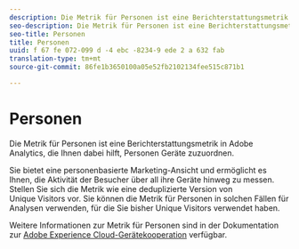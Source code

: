 ```yaml
---
description: Die Metrik für Personen ist eine Berichterstattungsmetrik in Adobe Analytics, die Ihnen dabei hilft, Personen Geräte zuzuordnen.
seo-description: Die Metrik für Personen ist eine Berichterstattungsmetrik in Adobe Analytics, die Ihnen dabei hilft, Personen Geräte zuzuordnen.
seo-title: Personen
title: Personen
uuid: f 67 fe 072-099 d -4 ebc -8234-9 ede 2 a 632 fab
translation-type: tm+mt
source-git-commit: 86fe1b3650100a05e52fb2102134fee515c871b1

---
```



# Personen

Die Metrik für Personen ist eine Berichterstattungsmetrik in Adobe Analytics, die Ihnen dabei hilft, Personen Geräte zuzuordnen.

Sie bietet eine personenbasierte Marketing-Ansicht und ermöglicht es Ihnen, die Aktivität der Besucher über all ihre Geräte hinweg zu messen. Stellen Sie sich die Metrik wie eine deduplizierte Version von Unique Visitors vor. Sie können die Metrik für Personen in solchen Fällen für Analysen verwenden, für die Sie bisher Unique Visitors verwendet haben.

Weitere Informationen zur Metrik für Personen sind in der Dokumentation zur [Adobe Experience Cloud-Gerätekooperation](https://marketing.adobe.com/resources/help/en_US/mcdc/mcdc-people.html) verfügbar.
